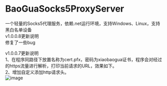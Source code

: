 # BaoGuaSocks5ProxyServer
一个轻量的Socks5代理服务，依赖.net运行环境，支持Windows、Linux，支持黑白名单设备  
v1.0.0.8更新说明  
修复了一些bug  

v1.0.0.7更新说明  
1、在程序同路径下放置名称为cert.pfx，密码为xiaobaogua证书，程序会对经过的https流量进行解析，打印当前请求的URL，效果如下。  
2、增加自定义添加http请求头。  
![image](https://github.com/user-attachments/assets/5842b2bb-51cc-4ef2-888a-13ccc019e4d7)

